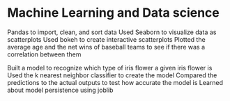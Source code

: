 # Machine Learning and Data science

Pandas to import, clean, and sort data
Used Seaborn to visualize data as scatterplots
Used bokeh to create interactive scatterplots
Plotted the average age and the net wins of baseball teams to see if there was a correlation between them


Built a model to recognize which type of iris flower a given iris flower is
Used the k nearest neighbor classifier to create the model
Compared the predictions to the actual outputs to test how accurate the model is
Learned about model persistence using joblib
